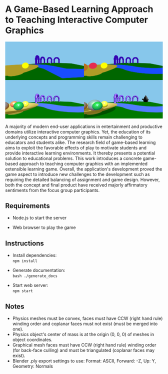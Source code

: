 # A Game-Based Learning Approach to Teaching Interactive Computer Graphics

![screenshots/screenshot-hub.png](screenshots/screenshot-hub.png "The game's graphics evolve by completing stages and implementing missing features")

A majority of modern end-user applications in entertainment and productive domains utilize interactive computer graphics. Yet, the education of its underlying concepts and programming skills remain challenging to educators and students alike. The research field of game-based learning aims to exploit the favorable effects of play to motivate students and provide interactive learning environments. It thereby presents a potential solution to educational problems. This work introduces a concrete game-based approach to teaching computer graphics with an implemented extensible learning game. Overall, the application's development proved the game aspect to introduce new challenges to the development such as requiring the detailed balancing of assignment and game design. However, both the concept and final product have received majorly affirmatory sentiments from the focus group participants.

## Requirements

- Node.js to start the server

- Web browser to play the game

## Instructions
- Install dependencies:  
`npm install`

- Generate documentation:  
`bash ./generate_docs`

- Start web server:  
`npm start`

## Notes
- Physics meshes must be convex, faces must have CCW (right hand rule) winding order and coplanar faces must not exist (must be merged into one).
- Physics object's center of mass is at the origin (0, 0, 0) of meshes in object coordinates.
- Graphical mesh faces must have CCW (right hand rule) winding order (for back-face culling) and must be triangulated (coplanar faces may exist).
- Blender .ply export settings to use: Format: ASCII, Forward: -Z, Up: Y, Geometry: Normals
